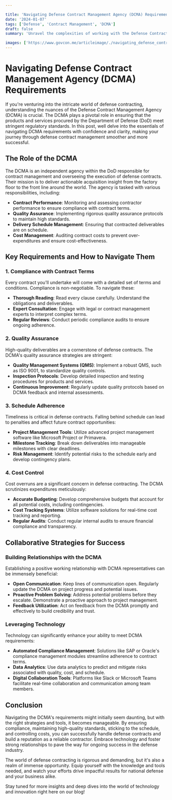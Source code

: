 ```yaml
---

title: 'Navigating Defense Contract Management Agency (DCMA) Requirements'
date: '2024-01-07'
tags: ['Defense', 'Contract Management', 'DCMA']
draft: false
summary: 'Unravel the complexities of working with the Defense Contract Management Agency (DCMA) and learn how to navigate its requirements efficiently. From compliance to collaboration, this guide offers actionable insights for contractors aiming to succeed in the defense sector.'

images: ['https://www.govcon.me/articleimage/./navigating_defense_contract_management_agency_dcma_requirements.webp']
---
```


# Navigating Defense Contract Management Agency (DCMA) Requirements

If you're venturing into the intricate world of defense contracting, understanding the nuances of the Defense Contract Management Agency (DCMA) is crucial. The DCMA plays a pivotal role in ensuring that the products and services procured by the Department of Defense (DoD) meet stringent regulatory standards. In this post, well delve into the essentials of navigating DCMA requirements with confidence and clarity, making your journey through defense contract management smoother and more successful.

## The Role of the DCMA

The DCMA is an independent agency within the DoD responsible for contract management and overseeing the execution of defense contracts. Their mission is to deliver actionable acquisition insight from the factory floor to the front line around the world. The agency is tasked with various responsibilities, including:

- **Contract Performance**: Monitoring and assessing contractor performance to ensure compliance with contract terms.
- **Quality Assurance**: Implementing rigorous quality assurance protocols to maintain high standards.
- **Delivery Schedule Management**: Ensuring that contracted deliverables are on schedule.
- **Cost Management**: Auditing contract costs to prevent over-expenditures and ensure cost-effectiveness.

## Key Requirements and How to Navigate Them

### 1. **Compliance with Contract Terms**

Every contract you'll undertake will come with a detailed set of terms and conditions. Compliance is non-negotiable. To navigate these:

- **Thorough Reading**: Read every clause carefully. Understand the obligations and deliverables.
- **Expert Consultation**: Engage with legal or contract management experts to interpret complex terms.
- **Regular Reviews**: Conduct periodic compliance audits to ensure ongoing adherence.

### 2. **Quality Assurance**

High-quality deliverables are a cornerstone of defense contracts. The DCMA's quality assurance strategies are stringent:

- **Quality Management Systems (QMS)**: Implement a robust QMS, such as ISO 9001, to standardize quality controls.
- **Inspection Protocols**: Develop detailed inspection and testing procedures for products and services.
- **Continuous Improvement**: Regularly update quality protocols based on DCMA feedback and internal assessments.

### 3. **Schedule Adherence**

Timeliness is critical in defense contracts. Falling behind schedule can lead to penalties and affect future contract opportunities:

- **Project Management Tools**: Utilize advanced project management software like Microsoft Project or Primavera.
- **Milestone Tracking**: Break down deliverables into manageable milestones with clear deadlines.
- **Risk Management**: Identify potential risks to the schedule early and develop contingency plans.

### 4. **Cost Control**

Cost overruns are a significant concern in defense contracting. The DCMA scrutinizes expenditures meticulously:

- **Accurate Budgeting**: Develop comprehensive budgets that account for all potential costs, including contingencies.
- **Cost Tracking Systems**: Utilize software solutions for real-time cost tracking and reporting.
- **Regular Audits**: Conduct regular internal audits to ensure financial compliance and transparency.

## Collaborative Strategies for Success

### Building Relationships with the DCMA

Establishing a positive working relationship with DCMA representatives can be immensely beneficial:

- **Open Communication**: Keep lines of communication open. Regularly update the DCMA on project progress and potential issues.
- **Proactive Problem Solving**: Address potential problems before they escalate. Demonstrate a proactive approach to project management.
- **Feedback Utilization**: Act on feedback from the DCMA promptly and effectively to build credibility and trust.

### Leveraging Technology

Technology can significantly enhance your ability to meet DCMA requirements:

- **Automated Compliance Management**: Solutions like SAP or Oracle's compliance management modules streamline adherence to contract terms.
- **Data Analytics**: Use data analytics to predict and mitigate risks associated with quality, cost, and schedule.
- **Digital Collaboration Tools**: Platforms like Slack or Microsoft Teams facilitate real-time collaboration and communication among team members.

## Conclusion

Navigating the DCMA's requirements might initially seem daunting, but with the right strategies and tools, it becomes manageable. By ensuring compliance, maintaining high-quality standards, sticking to the schedule, and controlling costs, you can successfully handle defense contracts and build a reputation as a reliable contractor. Embrace technology and foster strong relationships to pave the way for ongoing success in the defense industry.

The world of defense contracting is rigorous and demanding, but it's also a realm of immense opportunity. Equip yourself with the knowledge and tools needed, and watch your efforts drive impactful results for national defense and your business alike.

Stay tuned for more insights and deep dives into the world of technology and innovation right here on our blog!